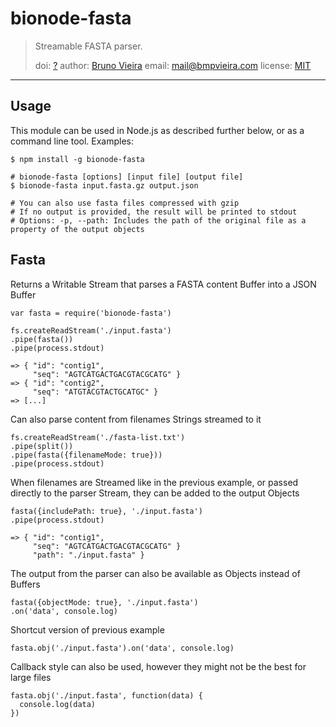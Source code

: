 # bionode-fasta
> Streamable FASTA parser.
>
> doi: [?](?)
> author: [Bruno Vieira](http://bmpvieira.com)
> email: <mail@bmpvieira.com>
> license: [MIT](https://raw.githubusercontent.com/bionode/bionode-fasta/master/LICENSE)

---

## Usage
This module can be used in Node.js as described further below, or as a command line tool.
Examples:

    $ npm install -g bionode-fasta

    # bionode-fasta [options] [input file] [output file]
    $ bionode-fasta input.fasta.gz output.json

    # You can also use fasta files compressed with gzip
    # If no output is provided, the result will be printed to stdout
    # Options: -p, --path: Includes the path of the original file as a property of the output objects
## Fasta
Returns a Writable Stream that parses a FASTA content Buffer into a JSON Buffer

    var fasta = require('bionode-fasta')

    fs.createReadStream('./input.fasta')
    .pipe(fasta())
    .pipe(process.stdout)

    => { "id": "contig1",
         "seq": "AGTCATGACTGACGTACGCATG" }
    => { "id": "contig2",
         "seq": "ATGTACGTACTGCATGC" }
    => [...]

Can also parse content from filenames Strings streamed to it

    fs.createReadStream('./fasta-list.txt')
    .pipe(split())
    .pipe(fasta({filenameMode: true}))
    .pipe(process.stdout)

When filenames are Streamed like in the previous example, or passed directly
to the parser Stream, they can be added to the output Objects

    fasta({includePath: true}, './input.fasta')
    .pipe(process.stdout)

    => { "id": "contig1",
         "seq": "AGTCATGACTGACGTACGCATG" }
         "path": "./input.fasta" }

The output from the parser can also be available as Objects instead of Buffers

    fasta({objectMode: true}, './input.fasta')
    .on('data', console.log)

Shortcut version of previous example

    fasta.obj('./input.fasta').on('data', console.log)

Callback style can also be used, however they might not be the best for large files

    fasta.obj('./input.fasta', function(data) {
      console.log(data)
    })